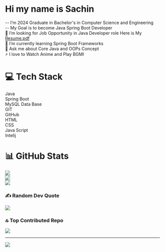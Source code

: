 # Hi my name is Sachin
 -- I’m 2024 Graduate in Bachelor's in Computer Science and Engineering<br>-- My Goal is to become Java Spring Boot Developer<br>🤝 I’m looking for Job Opportunity in Java Developer role Here is My [Resume.pdf](https://github.com/user-attachments/files/16337827/Sachin.resume.pdf)
<br>🌱 I’m currently learning Spring Boot Frameworks <br>💬 Ask me about Core Java and OOPs Concept<br>⚡ I love to Watch Anime and Play BGMI


# 💻 Tech Stack
Java<br>Spring Boot<br>MySQL Data Base<br>GIT<br>GitHub<br>HTML<br>CSS<br>Java Script<br>Intelij<br>
# 📊 GitHub Stats
![](https://github-readme-stats.vercel.app/api?username=sachin0fficial&theme=dark&hide_border=false&include_all_commits=false&count_private=false)<br/>
![](https://github-readme-streak-stats.herokuapp.com/?user=sachin0fficial&theme=dark&hide_border=false)<br/>
![](https://github-readme-stats.vercel.app/api/top-langs/?username=sachin0fficial&theme=dark&hide_border=false&include_all_commits=false&count_private=false&layout=compact)

### ✍️ Random Dev Quote
![](https://quotes-github-readme.vercel.app/api?type=horizontal&theme=gruvbox)

### 🔝 Top Contributed Repo
![](https://github-contributor-stats.vercel.app/api?username=sachin0fficial&limit=5&theme=dark&combine_all_yearly_contributions=true)

---
[![](https://visitcount.itsvg.in/api?id=sachin0fficial&icon=5&color=1)](https://visitcount.itsvg.in)

<!-- Proudly created with GPRM ( https://gprm.itsvg.in ) -->
